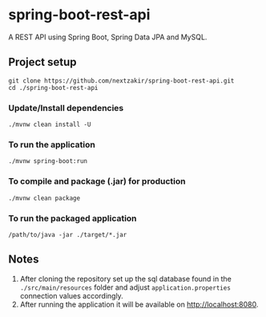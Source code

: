 # spring-boot-rest-api

A REST API using Spring Boot, Spring Data JPA and MySQL.

## Project setup
```
git clone https://github.com/nextzakir/spring-boot-rest-api.git
cd ./spring-boot-rest-api
```

### Update/Install dependencies
```
./mvnw clean install -U
```

### To run the application
```
./mvnw spring-boot:run
```

### To compile and package (.jar) for production
```
./mvnw clean package
```

### To run the packaged application
```
/path/to/java -jar ./target/*.jar
```

## Notes

1. After cloning the repository set up the sql database found in the ```./src/main/resources``` folder and adjust ```application.properties```  connection values accordingly.
2. After running the application it will be available on <http://localhost:8080>.